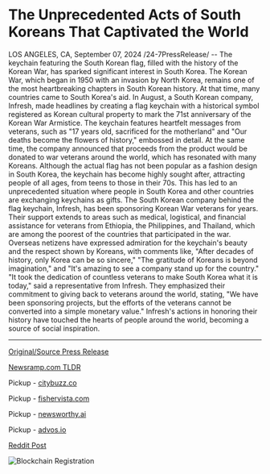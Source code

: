 # The Unprecedented Acts of South Koreans That Captivated the World

LOS ANGELES, CA, September 07, 2024 /24-7PressRelease/ -- The keychain featuring the South Korean flag, filled with the history of the Korean War, has sparked significant interest in South Korea. The Korean War, which began in 1950 with an invasion by North Korea, remains one of the most heartbreaking chapters in South Korean history. At that time, many countries came to South Korea's aid.  In August, a South Korean company, Infresh, made headlines by creating a flag keychain with a historical symbol registered as Korean cultural property to mark the 71st anniversary of the Korean War Armistice. The keychain features heartfelt messages from veterans, such as "17 years old, sacrificed for the motherland" and "Our deaths become the flowers of history," embossed in detail. At the same time, the company announced that proceeds from the product would be donated to war veterans around the world, which has resonated with many Koreans.  Although the actual flag has not been popular as a fashion design in South Korea, the keychain has become highly sought after, attracting people of all ages, from teens to those in their 70s. This has led to an unprecedented situation where people in South Korea and other countries are exchanging keychains as gifts.  The South Korean company behind the flag keychain, Infresh, has been sponsoring Korean War veterans for years. Their support extends to areas such as medical, logistical, and financial assistance for veterans from Ethiopia, the Philippines, and Thailand, which are among the poorest of the countries that participated in the war.  Overseas netizens have expressed admiration for the keychain's beauty and the respect shown by Koreans, with comments like, "After decades of history, only Korea can be so sincere," "The gratitude of Koreans is beyond imagination," and "It's amazing to see a company stand up for the country."  "It took the dedication of countless veterans to make South Korea what it is today," said a representative from Infresh. They emphasized their commitment to giving back to veterans around the world, stating, "We have been sponsoring projects, but the efforts of the veterans cannot be converted into a simple monetary value."  Infresh's actions in honoring their history have touched the hearts of people around the world, becoming a source of social inspiration. 

---

[Original/Source Press Release](https://www.24-7pressrelease.com/press-release/514101/the-unprecedented-acts-of-south-koreans-that-captivated-the-world)
                    

[Newsramp.com TLDR](https://newsramp.com/curated-news/south-korean-company-s-flag-keychain-honors-korean-war-veterans-and-sparks-global-interest/a3fdbd188f4c0e565d83b963e30a5b3d) 


Pickup - [citybuzz.co](https://citybuzz.co/2024/09/07/south-korean-flag-keychain-honoring-war-veterans-sparks-global-interest)

Pickup - [fishervista.com](https://fishervista.com/en/infresh-s-historic-keychain-captivates-global-attention-and-honors-korean-war-veterans/20246600)

Pickup - [newsworthy.ai](https://newsworthy.ai/curated/south-korean-flag-keychain-honors-war-veterans-sparks-global-interest/20246600)

Pickup - [advos.io](https://advos.io/en/infresh-s-korean-war-keychain-sparks-global-interest-and-honors-veterans/20246600)
 



[Reddit Post](https://www.reddit.com/r/Lifestyle_Culture/comments/1fb1973/south_korean_companys_flag_keychain_honors_korean/) 



![Blockchain Registration](https://cdn.newsramp.app/24-7PressRelease/qrcode/249/7/openwNDu.webp)